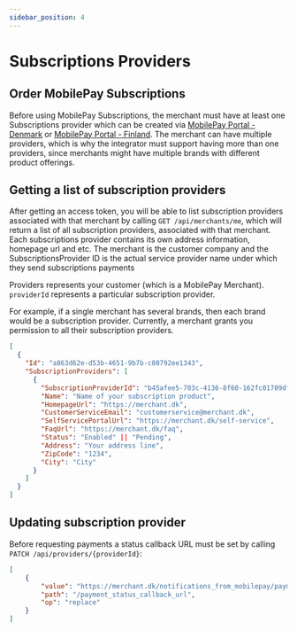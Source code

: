 ```yaml
---
sidebar_position: 4
---
```


# Subscriptions Providers

## Order MobilePay Subscriptions

Before using MobilePay Subscriptions, the merchant must have at least one Subscriptions provider which can be created via [MobilePay Portal - Denmark](https://admin.mobilepay.dk/) or  [MobilePay Portal - Finland](https://admin.mobilepay.fi/). The merchant can have multiple providers, which is why the integrator must support having more than one providers, since merchants might have multiple brands with different product offerings.

## Getting a list of subscription providers

After getting an access token, you will be able to list subscription providers associated with that merchant by calling `GET /api/merchants/me`, which will return a list of all subscription providers, associated with that merchant. Each subscriptions provider contains its own address information, homepage url and etc. The merchant is the customer company and the SubscriptionsProvider ID is the actual service provider name under which they send subscriptions payments  

Providers represents your customer (which is a MobilePay Merchant).
`providerId` represents a particular subscription provider.

For example, if a single merchant has several brands, then each brand would be a subscription provider. Currently, a merchant grants you permission to all their subscription providers.

```json title="HTTP 200 Response body example"
[
  {
    "Id": "a863d62e-d53b-4651-9b7b-c80792ee1343",
    "SubscriptionProviders": [
      {
        "SubscriptionProviderId": "b45afee5-703c-4136-8f60-162fc01709df",
        "Name": "Name of your subscription product",
        "HomepageUrl": "https://merchant.dk",
        "CustomerServiceEmail": "customerservice@merchant.dk",
        "SelfServicePortalUrl": "https://merchant.dk/self-service",
        "FaqUrl": "https://merchant.dk/faq",
        "Status": "Enabled" || "Pending",
        "Address": "Your address line",
        "ZipCode": "1234",
        "City": "City"
      }
    ]
  }
]
```

## Updating subscription provider

Before requesting payments a status callback URL must be set by calling `PATCH /api/providers/{providerId}`:

```json title="Payment status callback URL"
[
    {
        "value": "https://merchant.dk/notifications_from_mobilepay/payments",
        "path": "/payment_status_callback_url",
        "op": "replace"
    }
]
```
